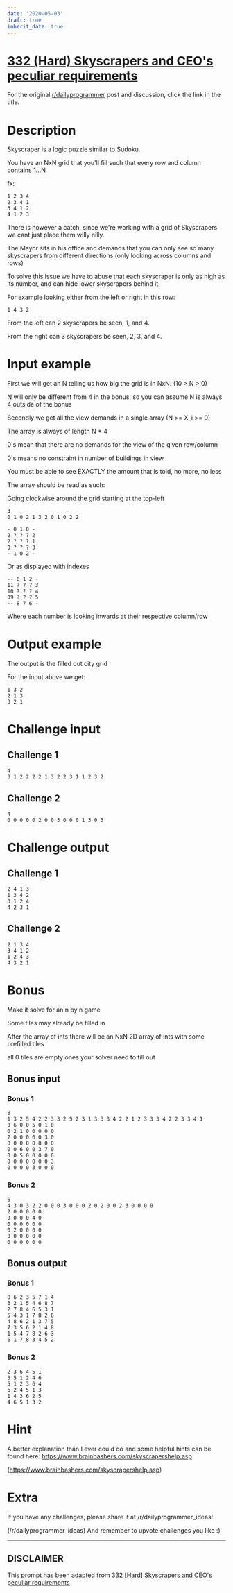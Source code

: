 ```yaml
---
date: '2020-05-03'
draft: true
inherit_date: true
---
```


# [332 (Hard) Skyscrapers and CEO's peculiar requirements](https://www.reddit.com/r/dailyprogrammer/comments/71pzlb/20170922_challenge_332_hard_skyscrapers_and_ceos/)

For the original [r/dailyprogrammer](https://www.reddit.com/r/dailyprogrammer/) post and discussion, click the link in the title.

# Description
Skyscraper is a logic puzzle similar to Sudoku.

You have an NxN grid that you'll fill such that every row and column contains 1...N

fx:


```
1 2 3 4
2 3 4 1
3 4 1 2
4 1 2 3
```
There is however a catch, since we're working with a grid of Skyscrapers we cant just place them willy nilly.

The Mayor sits in his office and demands that you can only see so many skyscrapers from different directions (only looking across columns and rows)

To solve this issue we have to abuse that each skyscraper is only as high as its number, and can hide lower skyscrapers behind it.

For example looking either from the left or right in this row:


```
1 4 3 2
```
From the left can 2 skyscrapers be seen, 1, and 4.

From the right can 3 skyscrapers be seen, 2, 3, and 4.

# Input example
First we will get an N telling us how big the grid is in NxN. (10 > N > 0)

N will only be different from 4 in the bonus, so you can assume N is always 4 outside of the bonus

Secondly we get all the view demands in a single array (N >= X_i >= 0)

The array is always of length N * 4

0's mean that there are no demands for the view of the given row/column

0's means no constraint in number of buildings in view

You must be able to see EXACTLY the amount that is told, no more, no less

The array should be read as such:

Going clockwise around the grid starting at the top-left


```
3
0 1 0 2 1 3 2 0 1 0 2 2

- 0 1 0 -
2 ? ? ? 2
2 ? ? ? 1
0 ? ? ? 3
- 1 0 2 -
```
Or as displayed with indexes


```
-- 0 1 2 -
11 ? ? ? 3
10 ? ? ? 4
09 ? ? ? 5
-- 8 7 6 -
```
Where each number is looking inwards at their respective column/row

# Output example
The output is the filled out city grid

For the input above we get:


```
1 3 2
2 1 3
3 2 1
```
# Challenge input
## Challenge 1

```
4
3 1 2 2 2 2 1 3 2 2 3 1 1 2 3 2
```
## Challenge 2

```
4
0 0 0 0 0 2 0 0 3 0 0 0 1 3 0 3
```
# Challenge output
## Challenge 1

```
2 4 1 3
1 3 4 2
3 1 2 4
4 2 3 1
```
## Challenge 2

```
2 1 3 4
3 4 1 2
1 2 4 3
4 3 2 1
```
# Bonus
Make it solve for an n by n game

Some tiles may already be filled in

After the array of ints there will be an NxN 2D array of ints with some prefilled tiles

all 0 tiles are empty ones your solver need to fill out

## Bonus input
### Bonus 1

```
8
1 3 2 5 4 2 2 3 3 2 5 2 3 1 3 3 3 4 2 2 1 2 3 3 3 4 2 2 3 3 4 1
0 6 0 0 5 0 1 0
0 2 1 0 0 0 0 0
2 0 0 0 6 0 3 0
0 0 0 0 0 8 0 0
0 0 6 0 0 3 7 0
0 0 5 0 0 0 0 0
0 0 0 0 0 0 0 3
0 0 0 0 3 0 0 0
```
### Bonus 2

```
6
4 3 0 3 2 2 0 0 0 3 0 0 0 2 0 2 0 0 2 3 0 0 0 0
2 0 0 0 0 0
0 0 0 0 4 0
0 0 0 0 0 0
0 2 0 0 0 0
0 0 0 0 0 0
0 0 0 0 0 0
```
## Bonus output
### Bonus 1

```
8 6 2 3 5 7 1 4
3 2 1 5 4 6 8 7
2 7 8 4 6 5 3 1
5 4 3 1 7 8 2 6
4 8 6 2 1 3 7 5
7 3 5 6 2 1 4 8
1 5 4 7 8 2 6 3
6 1 7 8 3 4 5 2
```
### Bonus 2

```
2 3 6 4 5 1
3 5 1 2 4 6
5 1 2 3 6 4
6 2 4 5 1 3
1 4 3 6 2 5
4 6 5 1 3 2
```
# Hint
A better explanation than I ever could do and some helpful hints can be found here:
https://www.brainbashers.com/skyscrapershelp.asp

(https://www.brainbashers.com/skyscrapershelp.asp)
# Extra
If you have any challenges, please share it at /r/dailyprogrammer_ideas!

(/r/dailyprogrammer_ideas)
And remember to upvote challenges you like :)


----
## **DISCLAIMER**
This prompt has been adapted from [332 [Hard] Skyscrapers and CEO's peculiar requirements](https://www.reddit.com/r/dailyprogrammer/comments/71pzlb/20170922_challenge_332_hard_skyscrapers_and_ceos/
)
